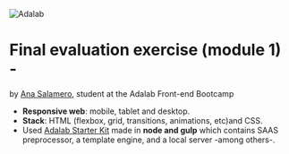 ![Adalab](https://beta.adalab.es/resources/images/adalab-logo-155x61-bg-white.png)

# Final evaluation exercise (module 1) -

by [Ana Salamero](https://github.com/AnaSalamero), student at the Adalab Front-end Bootcamp

- **Responsive web**: mobile, tablet and desktop.
- **Stack**: HTML (flexbox, grid, transitions, animations, etc)and CSS.
- Used [Adalab Starter Kit](https://github.com/Adalab/adalab-web-starter-kit) made in **node and gulp** which contains SAAS preprocessor, a template engine, and a local server -among others-.
